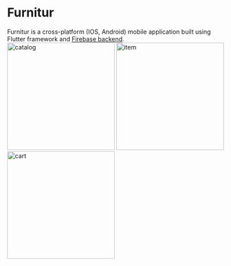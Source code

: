 # Furnitur

Furnitur is a cross-platform (IOS, Android) mobile application built using Flutter framework and [Firebase backend](https://github.com/archilkarchava/furnitur-firebase).\
<img src="https://user-images.githubusercontent.com/16840190/97866361-9ece8300-1d2d-11eb-811f-16046c26ba6c.png" alt="catalog" width="250"/>
<img src="https://user-images.githubusercontent.com/16840190/97866370-a2620a00-1d2d-11eb-8d7d-b657563df0a3.png" alt="item" width="250"/>
<img src="https://user-images.githubusercontent.com/16840190/97866377-a42bcd80-1d2d-11eb-84e8-0100f3a443c6.png" alt="cart" width="250"/>
